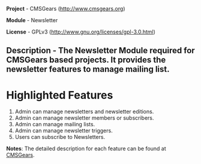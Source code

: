 **Project** - CMSGears (http://www.cmsgears.org)

**Module**  - Newsletter

**License** - GPLv3 (http://www.gnu.org/licenses/gpl-3.0.html)

**Description** - The Newsletter Module required for CMSGears based projects. It provides the newsletter features to manage mailing list.
---

# Highlighted Features
1. Admin can manage newsletters and newsletter editions.
2. Admin can manage newsletter members or subscribers.
3. Admin can manage mailing lists.
4. Admin can manage newsletter triggers.
5. Users can subscribe to Newsletters.

**Notes**: The detailed description for each feature can be found at [CMSGears](https://www.cmsgears.org).
